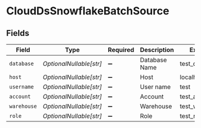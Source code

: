 # CloudDsSnowflakeBatchSource


## Fields

| Field                   | Type                    | Required                | Description             | Example                 |
| ----------------------- | ----------------------- | ----------------------- | ----------------------- | ----------------------- |
| `database`              | *OptionalNullable[str]* | :heavy_minus_sign:      | Database Name           | test_db                 |
| `host`                  | *OptionalNullable[str]* | :heavy_minus_sign:      | Host                    | localhost               |
| `username`              | *OptionalNullable[str]* | :heavy_minus_sign:      | User name               | test                    |
| `account`               | *OptionalNullable[str]* | :heavy_minus_sign:      | Account                 | test_account            |
| `warehouse`             | *OptionalNullable[str]* | :heavy_minus_sign:      | Warehouse               | test_warehouse          |
| `role`                  | *OptionalNullable[str]* | :heavy_minus_sign:      | Role                    | test_role               |